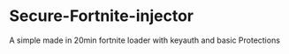 # Secure-Fortnite-injector
A simple made in 20min fortnite loader with keyauth and basic Protections
